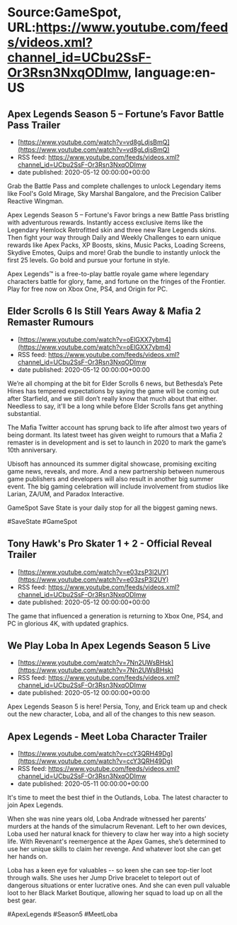 # Source:GameSpot, URL:https://www.youtube.com/feeds/videos.xml?channel_id=UCbu2SsF-Or3Rsn3NxqODImw, language:en-US

## Apex Legends Season 5 – Fortune’s Favor Battle Pass Trailer
 - [https://www.youtube.com/watch?v=vd8gLdjsBmQ](https://www.youtube.com/watch?v=vd8gLdjsBmQ)
 - RSS feed: https://www.youtube.com/feeds/videos.xml?channel_id=UCbu2SsF-Or3Rsn3NxqODImw
 - date published: 2020-05-12 00:00:00+00:00

Grab the Battle Pass and complete challenges to unlock Legendary items like Fool's Gold Mirage, Sky Marshal Bangalore, and the Precision Caliber Reactive Wingman. 

Apex Legends Season 5 – Fortune's Favor brings a new Battle Pass bristling with adventurous rewards. Instantly access exclusive items like the Legendary Hemlock Retrofitted skin and three new Rare Legends skins. Then fight your way through Daily and Weekly Challenges to earn unique rewards like Apex Packs, XP Boosts, skins, Music Packs, Loading Screens, Skydive Emotes, Quips and more! Grab the bundle to instantly unlock the first 25 levels. Go bold and pursue your fortune in style. 

Apex Legends™ is a free-to-play battle royale game where legendary characters battle for glory, fame, and fortune on the fringes of the Frontier. Play for free now on Xbox One, PS4, and Origin for PC.

## Elder Scrolls 6 Is Still Years Away & Mafia 2 Remaster Rumours
 - [https://www.youtube.com/watch?v=oElGXX7ybm4](https://www.youtube.com/watch?v=oElGXX7ybm4)
 - RSS feed: https://www.youtube.com/feeds/videos.xml?channel_id=UCbu2SsF-Or3Rsn3NxqODImw
 - date published: 2020-05-12 00:00:00+00:00

We’re all chomping at the bit for Elder Scrolls 6 news, but Bethesda’s Pete Hines has tempered expectations by saying the game will be coming out after Starfield, and we still don’t really know that much about that either. Needless to say, it'll be a long while before Elder Scrolls fans get anything substantial.  

The Mafia Twitter account has sprung back to life after almost two years of being dormant. Its latest tweet has given weight to rumours that a Mafia 2 remaster is in development and is set to launch in 2020 to mark the game’s 10th anniversary. 

Ubisoft has announced its summer digital showcase, promising exciting game news, reveals, and more. And a new partnership between numerous game publishers and developers will also result in another big summer event. The big gaming celebration will include involvement from studios like Larian, ZA/UM, and Paradox Interactive. 

GameSpot Save State is your daily stop for all the biggest gaming news.

#SaveState #GameSpot

## Tony Hawk's Pro Skater 1 + 2 - Official Reveal Trailer
 - [https://www.youtube.com/watch?v=e03zsP3l2UY](https://www.youtube.com/watch?v=e03zsP3l2UY)
 - RSS feed: https://www.youtube.com/feeds/videos.xml?channel_id=UCbu2SsF-Or3Rsn3NxqODImw
 - date published: 2020-05-12 00:00:00+00:00

The game that influenced a generation is returning to Xbox One, PS4, and PC in glorious 4K, with updated graphics.

## We Play Loba In Apex Legends Season 5 Live
 - [https://www.youtube.com/watch?v=7Nn2UWsBHsk](https://www.youtube.com/watch?v=7Nn2UWsBHsk)
 - RSS feed: https://www.youtube.com/feeds/videos.xml?channel_id=UCbu2SsF-Or3Rsn3NxqODImw
 - date published: 2020-05-12 00:00:00+00:00

Apex Legends Season 5 is here! Persia, Tony, and Erick team up and check out the new character, Loba, and all of the changes to this new season.

## Apex Legends - Meet Loba Character Trailer
 - [https://www.youtube.com/watch?v=ccY3QRH49Dg](https://www.youtube.com/watch?v=ccY3QRH49Dg)
 - RSS feed: https://www.youtube.com/feeds/videos.xml?channel_id=UCbu2SsF-Or3Rsn3NxqODImw
 - date published: 2020-05-11 00:00:00+00:00

It's time to meet the best thief in the Outlands, Loba. The latest character to join Apex Legends.

When she was nine years old, Loba Andrade witnessed her parents’ murders at the hands of the simulacrum Revenant. Left to her own devices, Loba used her natural knack for thievery to claw her way into a high society life. With Revenant's reemergence at the Apex Games, she’s determined to use her unique skills to claim her revenge. And whatever loot she can get her hands on. 

Loba has a keen eye for valuables -- so keen she can see top-tier loot through walls. She uses her Jump Drive bracelet to teleport out of dangerous situations or enter lucrative ones. And she can even pull valuable loot to her Black Market Boutique, allowing her squad to load up on all the best gear. 

#ApexLegends #Season5 #MeetLoba

